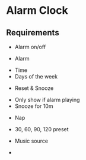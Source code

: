 # Alarm Clock

## Requirements

- Alarm on/off

- Alarm
* Time
* Days of the week

- Reset & Snooze
* Only show if alarm playing
* Snooze for 10m

- Nap
* 30, 60, 90, 120 preset

- Music source
* 